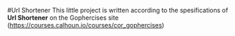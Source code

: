 #Url Shortener
This little project is written according to the spesifications of **Url Shortener** on the Gophercises site (https://courses.calhoun.io/courses/cor_gophercises)